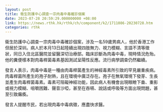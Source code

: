 ```yaml
---
layout: post
title: 衞生防護中心調查一宗肉毒中毒確診個案
date: 2023-07-28 20:59:29.000000000 +08:00
link: https://news.rthk.hk/rthk/ch/component/k2/1711086-20230728.htm
categories: rthk
---
```


衞生防護中心調查一宗肉毒中毒確診個案，涉及一名59歲男病人，他於香港工作但居於深圳。病人於本月13日起陸續出現四肢無力、視力模糊、言語不清等徵狀，同日入住北區醫院並留醫深切治療部。臨床診斷為肉毒中毒，現時情況危殆。他的糞便樣本對肉毒桿菌毒素基因測試呈陽性反應。流行病學調查仍然繼續。

發言人表示，肉毒中毒是一種由肉毒桿菌產生的神經毒素所引致的罕見嚴重疾病。肉毒桿菌所產生的孢子耐熱，且在環境中廣泛存在。孢子在無氧環境下發芽、生長並產生肉毒桿菌毒素。毒素可阻礙神經功能，因此病人有機會出現眼瞼下垂、重影或視力模糊、咀嚼困難、聲音沙啞，甚至在吞嚥、說話或呼吸等方面出現問題，甚至引致癱瘓。

發言人提醒市民，若出現肉毒中毒病徵，應盡快求醫。
